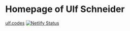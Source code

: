 # Homepage of Ulf Schneider

[ulf.codes](https://ulf.codes) 
[![Netlify Status](https://api.netlify.com/api/v1/badges/074e3581-6200-46c8-8c75-144e6ee0e81e/deploy-status)](https://app.netlify.com/sites/ulfschneider/deploys)


